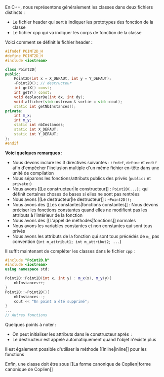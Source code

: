 En C++, nous représentons généralement les classes dans deux fichiers distincts :
- Le fichier header qui sert à indiquer les prototypes des fonction de la classe
- Le fichier cpp qui va indiquer les corps de fonction de la classe

Voici comment se définit le fichier header :

```cpp
#ifndef POINT2D_H
#define POINT2D_H
#include <iostream>

class Point2D{
public:
	Point2D(int x = X_DEFAUt, int y = Y_DEFAUT);
	~Point2D(); // destructeur
	int getX() const;
	int getY() const;
	void deplacerDe(int dx, int dy);
	void afficher(std::ostream & sortie = std::cout);
	static int getNbInstances();
private:
	int m_x;
	int m_y;
	static int nbInstances;
	static int X_DEFAUT;
	static int Y_DEFAUT;
};
#endif
```

**Voici quelques remarques :**
- Nous devons inclure les 3 directives suivantes : `ifndef`, `define` et `endif` afin d'empêcher l'inclusion multiple d'un même fichier en-tête dans une unité de compilation
- Nous séparons les fonctions/attributs publics des privés (`public:` et `private:`)
- Nous avons [[Le constructeur|le constructeur]] : `Point2D(...);` qui définit certaines choses de bases si elles ne sont pas rentrées
- Nous avons [[Le destructeur|le destructeur]] : `~Point2D();`
- Nous avons des [[Les constantes|fonctions constantes]] : Nous devons préciser les fonctions constantes quand elles ne modifient pas les attributs à l'intérieur de la fonction
- Nous avons des [[L'appel de méthodes|fonctions]] normales
- Nous avons les variables constantes et non constantes qui sont tous privés
- Nous avons les attributs de la fonction qui sont tous précédés de `m_` pas convention (`int m_attribut1; int m_attribut2; ...`)


Il suffit maintenant de compléter les classes dans le fichier `cpp` :

```cpp
#include "Point2D.h"
#include <iostream>
using namespace std;

Point2D::Point2D(int x, int y) : m_x(x), m_y(y){
	nbInstances++;
}
Point2D::~Point2D(){
	nbInstances--;
	cout << "Un point a été supprimé";
}
...
// Autres fonctions

```

Quelques points à noter :
- On peut initialiser les attributs dans le constructeur après `:`
- Le destructeur est appelé automatiquement quand l'objet n'existe plus

Il est également possible d'utiliser la méthode [[Inline|inline]] pour les fonctions 

Enfin, une classe doit être sous [[La forme canonique de Coplien|forme canonique de Coplien]]